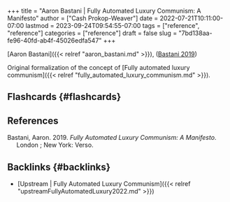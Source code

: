 +++
title = "Aaron Bastani | Fully Automated Luxury Communism: A Manifesto"
author = ["Cash Prokop-Weaver"]
date = 2022-07-21T10:11:00-07:00
lastmod = 2023-09-24T09:54:55-07:00
tags = ["reference", "reference"]
categories = ["reference"]
draft = false
slug = "7bd138aa-fe96-40fd-ab4f-45026edfa547"
+++

[Aaron Bastani]({{< relref "aaron_bastani.md" >}}), (<a href="#citeproc_bib_item_1">Bastani 2019</a>)

Original formalization of the concept of [Fully automated luxury communism]({{< relref "fully_automated_luxury_communism.md" >}}).


## Flashcards {#flashcards}

## References

<style>.csl-entry{text-indent: -1.5em; margin-left: 1.5em;}</style><div class="csl-bib-body">
  <div class="csl-entry"><a id="citeproc_bib_item_1"></a>Bastani, Aaron. 2019. <i>Fully Automated Luxury Communism: A Manifesto</i>. London ; New York: Verso.</div>
</div>


## Backlinks {#backlinks}

-   [Upstream | Fully Automated Luxury Communism]({{< relref "upstreamFullyAutomatedLuxury2022.md" >}})
